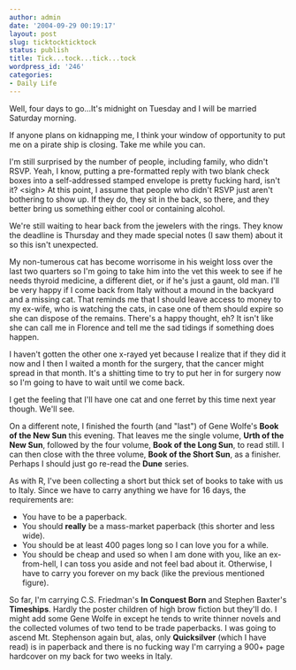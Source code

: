 ```yaml
---
author: admin
date: '2004-09-29 00:19:17'
layout: post
slug: ticktockticktock
status: publish
title: Tick...tock...tick...tock
wordpress_id: '246'
categories:
- Daily Life
---
```


Well, four days to go...It's midnight on Tuesday and I will be married
Saturday morning.

If anyone plans on kidnapping me, I think your window of opportunity to
put me on a pirate ship is closing. Take me while you can.

I'm still surprised by the number of people, including family, who
didn't RSVP. Yeah, I know, putting a pre-formatted reply with two blank
check boxes into a self-addressed stamped envelope is pretty fucking
hard, isn't it? <sigh\> At this point, I assume that people who didn't
RSVP just aren't bothering to show up. If they do, they sit in the back,
so there, and they better bring us something either cool or containing
alcohol.

We're still waiting to hear back from the jewelers with the rings. They
know the deadline is Thursday and they made special notes (I saw them)
about it so this isn't unexpected.

My non-tumerous cat has become worrisome in his weight loss over the
last two quarters so I'm going to take him into the vet this week to see
if he needs thyroid medicine, a different diet, or if he's just a gaunt,
old man. I'll be very happy if I come back from Italy without a mound in
the backyard and a missing cat. That reminds me that I should leave
access to money to my ex-wife, who is watching the cats, in case one of
them should expire so she can dispose of the remains. There's a happy
thought, eh? It isn't like she can call me in Florence and tell me the
sad tidings if something does happen.

I haven't gotten the other one x-rayed yet because I realize that if
they did it now and I then I waited a month for the surgery, that the
cancer might spread in that month. It's a shitting time to try to put
her in for surgery now so I'm going to have to wait until we come back.

I get the feeling that I'll have one cat and one ferret by this time
next year though. We'll see.

On a different note, I finished the fourth (and "last") of Gene Wolfe's
**Book of the New Sun** this evening. That leaves me the single volume,
**Urth of the New Sun**, followed by the four volume, **Book of the Long
Sun**, to read still. I can then close with the three volume, **Book of
the Short Sun**, as a finisher. Perhaps I should just go re-read the
**Dune** series.

As with R, I've been collecting a short but thick set of books to take
with us to Italy. Since we have to carry anything we have for 16 days,
the requirements are:

-   You have to be a paperback.
-   You should **really** be a mass-market paperback (this shorter and
    less wide).
-   You should be at least 400 pages long so I can love you for a while.
-   You should be cheap and used so when I am done with you, like an
    ex-from-hell, I can toss you aside and not feel bad about it.
    Otherwise, I have to carry you forever on my back (like the previous
    mentioned figure).

So far, I'm carrying C.S. Friedman's **In Conquest Born** and Stephen
Baxter's **Timeships**. Hardly the poster children of high brow fiction
but they'll do. I might add some Gene Wolfe in except he tends to write
thinner novels and the collected volumes of two tend to be trade
paperbacks. I was going to ascend Mt. Stephenson again but, alas, only
**Quicksilver** (which I have read) is in paperback and there is no
fucking way I'm carrying a 900+ page hardcover on my back for two weeks
in Italy.
